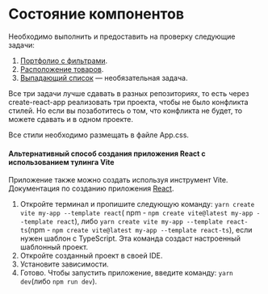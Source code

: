 Состояние компонентов
===

Необходимо выполнить и предоставить на проверку следующие задачи:

1. [Портфолио с фильтрами](filter).
1. [Расположение товаров](layouts).
1. [Выпадающий список](dropdown) — необязательная задача.

Все три задачи лучше сдавать в разных репозиториях, то есть через create-react-app реализовать три проекта, чтобы не было конфликта стилей. Но если вы позаботитесь о том, что конфликта не будет, то можете сдавать и в одном проекте.

Все стили необходимо размещать в файле App.css.

#### Альтернативный способ создания приложения React с использованием тулинга Vite

Приложение также можно создать используя инструмент Vite.
Документация по созданию приложения [React](https://vitejs.dev/guide/).

1. Откройте терминал и пропишите следующую команду: `yarn create vite my-app --template react`(
   npm - `npm create vite@latest my-app --template react`),
   либо `yarn create vite my-app --template react-ts`(npm - `npm create vite@latest my-app --template react-ts`), если
   нужен шаблон с TypeScript. Эта команда создаст настроенный
   шаблонный проект.
2. Откройте созданный проект в своей IDE.
3. Установите зависимости.
4. Готово. Чтобы запустить приложение, введите команду: `yarn dev`(либо `npm run dev`).
  
